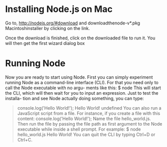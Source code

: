 # Installing Node.js on Mac

Go to, http://nodejs.org/#download and downloadthenode-v*.pkg
Macintoshinstaller by clicking on the link.

Once the download is finished, click on the downloaded file to run it. You will then get the first wizard dialog box


# Running Node
Now you are ready to start using Node. First you can simply experiment running Node as a command-line interface (CLI). For that you need only to call the Node executable with no argu- ments like this:
$ node
This will start the CLI, which will then wait for you to input an expression. Just to test the installa- tion and see Node actually doing something, you can type:
> console.log('Hello World!'); Hello World!
> undefined
You can also run a JavaScript script from a file. For instance, if you create a file with this content:
console.log('Hello World!');
Name the file hello_world.js. Then run the file by passing the file path as first argument to the
Node executable while inside a shell prompt. For example: $ node hello_world.js
Hello World!
You can quit the CLI by typing Ctrl+D or Ctrl+C.
